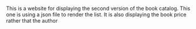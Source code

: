 This is a website for displaying the second version of the book catalog. This one is using a json file to render the list. It is also displaying the book price rather that the author
